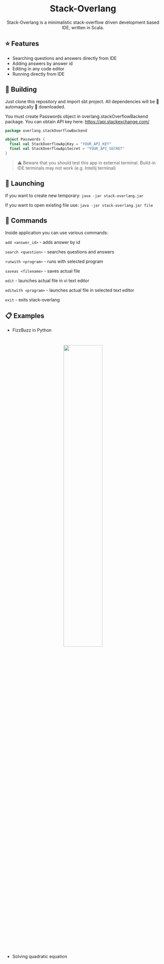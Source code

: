 <h1 align="center">Stack-Overlang</h1>

<div align="center">
Stack-Overlang is a minimalistic stack-overflow driven development based IDE, written in Scala.
</div>

## :star: Features
- Searching questions and answers directly from IDE
- Adding answers by answer id
- Editing in any code editor
- Running directly from IDE

## :hammer: Building
Just clone this repository and import sbt project. All dependencies will be :tada: automagically :tada: downloaded.

You must create Passwords object in overlang.stackOverflowBackend package. You can obtain API key here: https://api.stackexchange.com/

```scala
package overlang.stackOverflowBackend

object Passwords {
  final val StackOverflowApiKey = "YOUR_API_KEY"
  final val StackOverflowApiSecret = "YOUR_API_SECRET"
}
```

> :warning: Beware that you should test this app in external terminal. Build-in IDE terminals may not work (e.g. Intellij terminal)
## 

## :rocket: Launching
If you want to create new temporary: `java -jar stack-overlang.jar`

If you want to open existing file use: `java -jar stack-overlang.jar file`

## :loudspeaker: Commands
Inside application you can use various commands:

`add <answer_id>` - adds answer by id

`search <question>` - searches questions and answers

`runwith <program>` - runs with selected program

`saveas <filename>` - saves actual file

`edit` - launches actual file in vi text editor

`editwith <program>` - launches actual file in selected text editor

`exit` - exits stack-overlang

## :clipboard: Examples
- FizzBuzz in Python

<h1 align="center">
<a href="https://asciinema.org/a/253002">
   <img src="https://asciinema.org/a/253002.png" width="50%">
</a>
</h1>

- Solving quadratic equation
